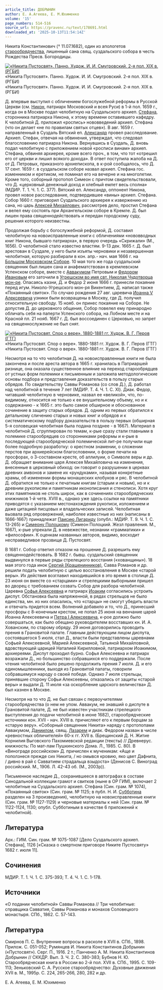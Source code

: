 ```yaml
---
article_title: ДОБРЫНИН
author: Е. А.Агеева, Е. М.Юхименко
volume: '15'
page_numbers: 514-516
source_url: https://pravenc.ru/text/178691.html
downloaded_at: '2025-10-13T11:54:14Z'
---
```


Никита Константинович († 11.07.1682), один из апологетов [старообрядчества](https://pravenc.ru/text/старообрядчество.html), лишенный сана свящ. суздальского собора в честь Рождества Пресв. Богородицы.

[![«Никита Пустосвят». Панно. Худож. И. И. Смугровский. 2-я пол. XIX в. (РГБИ)](https://pravenc.ru/data/598/483/1234/i200.jpg "Кликните для увеличения картинки")](https://pravenc.ru/data/598/483/1234/i400.jpg)«Никита Пустосвят». Панно. Худож. И. И. Смугровский. 2-я пол. XIX в. (РГБИ)  
«Никита Пустосвят». Панно. Худож. И. И. Смугровский. 2-я пол. XIX в. (РГБИ)

Д. впервые выступил с обличением богослужебной реформы в Русской Церкви (см. [Никон](https://pravenc.ru/text/Никон.html), патриарх Московский и всея Руси) в 1-й пол. 1659 г., когда он в Москве подал челобитную на Суздальского архиеп. [Стефана](https://pravenc.ru/text/Стефан.html), сторонника патриарха Никона, к этому времени оставившего кафедру. К челобитной Д. приложил «роспись» нововведений архиеп. Стефана (что он делает «не по правилам святых отцев»). В авг. 1659 г. направленный в Суздаль Вятский еп. [Александр](https://pravenc.ru/text/Александр.html) провел расследование. Архиеп. Стефан, отвечая на обвинения, утверждал, что следовал благословению патриарха Никона. Вернувшись в Суздаль, Д. вновь подал челобитную с приложением новой «росписи винам» архиеп. Стефана, обвиняя архиерея, кроме всего проч., в том, что тот «отрешил его от церкви и лишил всякого дохода». В ответ поступила жалоба на Д. от Д. Петровых, приказного архиепископа, в к-рой сообщалось, что Д. 17 сент. 1659 г. в суздальском соборе назвал архиеп. Стефана гос. изменником и еретиком, не поминал его на вечерне и на многолетии. Кроме того, соборный протопоп Симеон с причтом свидетельствовали, что Д. «церковный денежный доход и хлебный емлет весь сполна» (МДИР. Т. 1. Ч. 1. С. 377). Вятский еп. Александр, оппонент Никона, провел новое расследование, подтвердившее «вины» архиеп. Стефана. Собор 1660 г. приговорил Суздальского архиерея к извержению из сана, но царь [Алексей Михайлович](<https://pravenc.ru/text/Алексей Михайлович.html>), рассмотрев дело, простил Стефана и велел ему состоять при Архангельском соборе в Кремле. Д. был лишен права священнодействовать и передан городскому суду, решения которого неизвестны.

Продолжая борьбу с богослужебной реформой, Д. составил челобитную на новоисправленные книги с обличениями «нововводных книг Никона, бывшаго патриарха», в первую очередь «Скрижали» (М., 1656). О челобитной стало известно властям. 9-13 дек. 1665 г. Д. был арестован в Суздале, у него были изъяты черновики и незавершенная челобитная, которую разбирали в кон. апр.- нач. мая 1666 г. на [Большом Московском Соборе](<https://pravenc.ru/text/Большом Московском Соборе.html>). 10 мая того же года суздальский священник был лишен сана и анафематствован в кремлевском Успенском соборе, вместе с [Аввакумом](https://pravenc.ru/text/Аввакумом.html) Петровым и [Федором Ивановым](https://pravenc.ru/text/Федор.html) его заточили в [Угрешском во имя свт. Николая Чудотворца мон-ре](<https://pravenc.ru/text/Угрешском во имя свт  Николая Чудотворца мон-ре.html>). Опасаясь казни, Д. и Федор 2 июня 1666 г. принесли покаяние перед игум. Николо-Угрешского мон-ря Викентием, Д. написал также «Покаянный свиток». По случаю рождения 27 авг. царевича [Иоанна V Алексеевича](<https://pravenc.ru/text/Иоанна V Алексеевича.html>) узники были возвращены в Москву, где Д. получил относительную свободу. 15 нояб. он принес покаяние на Соборе. Не допустив Д. до церковного общения, Собор повелел ему принародно обличать себя на паперти Успенского собора, на Лобном месте и на Красной пл. 21 нояб. 1667 г. Д. был воссоединен с Церковью, но запрет на священнослужение не был снят.

[![«Никита Пустосвят. Спор о вере». 1880-1881 гг. Худож. В. Г. Перов (ГТГ)](https://pravenc.ru/data/615/483/1234/i200.jpg "Кликните для увеличения картинки")](https://pravenc.ru/data/615/483/1234/i400.jpg)«Никита Пустосвят. Спор о вере». 1880-1881 гг. Худож. В. Г. Перов (ГТГ)  
«Никита Пустосвят. Спор о вере». 1880-1881 гг. Худож. В. Г. Перов (ГТГ)

Несмотря на то что челобитная Д. на новоисправленные книги не была закончена и после ареста автора в 1665 г. хранилась в Патриаршей ризнице, она оказала существенное влияние на переход старообрядцев от устных форм полемики к письменным и заложила методологические основы подбора и представления доказательств в пользу старых обрядов. По свидетельству Саввы Романова (со слов Д.), Д. работал над челобитной в течение 7 лет (МДИР. Т. 4. Ч. 1. С. XI). Диак. Федор, читавший челобитную в черновике, назвал ее «великой», что, по-видимому, относится не только к ее внушительному объему, но и к содержанию - к 1665 г. это было самое обширное и обоснованное сочинение в защиту старых обрядов. Д. одним из первых обратился к детальному сличению старых и новых книг и обрядов и к систематическому подбору доказательств в пользу первых (обширная 5-я соловецкая челобитная была подана позднее - в 1667). Материал в челобитной Д. сгруппирован по темам, к-рые сразу стали главными в полемике старообрядцев со сторонниками реформы и к-рые в последующей старообрядческой полемической лит-ре получили еще более подробную разработку: о крестном знамении, о сложении перстов при архиерейском благословении, о форме печати на просфорах, о 3-составном кресте, об аллилуии, о Символе веры и др. Д. обращает внимание царя Алексея Михайловича на изменения, внесенные в церковный обиход: он говорит о разрушении в церквах древних амвонов и замене их «рундуками», называя конкретные храмы, об изменении формы монашеских клобуков и ряс. В челобитной Д. обратился не только к печатным книгам (старым и новым), но и к древним рукописям и памятникам иконописания и стенописи. Хотя круг этих памятников не столь широк, как в сочинениях старообрядческих книжников 1-й четв. XVIII в., однако уже здесь ссылки на памятники приводятся с указанием местонахождения рукописи, изложением и даже цитацией писцовых и владельческих записей. Челобитная вызвала ряд опровержений, наиболее известные из них (написаны в 1666-1667) принадлежат [Паисию Лигариду](<https://pravenc.ru/text/Паисию Лигариду.html>) (опубл.: МДИР. Т. 9. Ч. 1. С. 13-265) и [Симеону Полоцкому](<https://pravenc.ru/text/Симеону Полоцкому.html>) (Симеон Полоцкий. Жезл правления. М., 1667), к-рые упрекали Д. в невежестве, незнании «грамматики» и «философии». К оценкам названных авторов, видимо, восходит несправедливое прозвище Д. Пустосвят.

В 1681 г. Собор ответил отказом на прошение Д. разрешить ему священнодействовать. В 1682 г. бывш. суздальский священник выдвинулся в первые ряды стрелецкого восстания («хованщины»). 18 мая этого года инок [Сергий (Крашенинников)](<https://pravenc.ru/text/Сергий (Крашенинников).html>), Савва Романов и др. решили подать челобитную с целью восстановления в Москве «старой веры». Их действия возглавил находившийся в это время в столице Д. 23 июня он вместе со «старцами» и стрелецкими выборными пришел во дворец с требованием созвать Собор для разбора челобитной. Царевна [Софья Алексеевна](<https://pravenc.ru/text/Софья Алексеевна.html>) и патриарх [Иоаким](https://pravenc.ru/text/Иоаким.html) согласились устроить диспут. Обстановка была напряженной, в рядах стрельцов не было единства, мн. из них опасались, что «старцы» не смогут убедить власти и отвечать придется всем. Волнений добавило и то, что Д., принесший просфоры с 8-конечным крестом, не попал 25 июня на венчание царей Иоанна Алексеевича и [Петра I Алексеевича](<https://pravenc.ru/text/Петр I Алексеевич.html>), к-рое должно было совершаться, как было обещано руководителем восставших кн. И. А. Хованским, по старому обряду. 29 июня договорились проводить прения в Грановитой палате. Главным действующим лицом диспута, состоявшегося 5 июля, стал Д., власти были представлены царевнами Софьей Алексеевной, Марией Алексеевной, Татьяной Михайловной, вдовствующей царицей Наталией Кирилловной, патриархом Иоакимом, архиереями. Диспут проходил бурно. Софья Алексеевна и патриарх возражали Д., но большинство собравшихся его поддержали. После чтения челобитной было решено продолжить прения 7 июля. Д. и его единомышленники, выходя из Грановитой палаты, говорили собравшемуся народу о своей победе. Однако 7 июля стрельцы, принявшие сторону Софьи Алексеевны, отказались от защиты «старой веры» и выдали Д. 11 июля «за оскорбление царского величества» Д. был казнен в Москве.

Несмотря на то что Д. не был связан с первоучителями старообрядчества (о нем не упом. Аввакум, не знавший о диспуте в Грановитой палате, Д. не был известен участникам стрелецкого выступления до подачи челобитной в июне 1682), старообрядческие источники кон. XVII - нач. XVIII в. причисляют его к первым борцам за «старую веру». «Соборный священник Никита» наряду с протопопами Аввакумом, [Даниилом](https://pravenc.ru/text/Даниилом.html), свящ. [Лазарем](https://pravenc.ru/text/Лазарь.html) и диак. Федором назван в числе «ревностных обличителей» 60-х гг. XVII в. (Брещинский Д. Н. Житие Корнилия Выговского Пахомиевской редакции (тексты) // Древнерус. книжность: По мат-лам Пушкинского Дома. Л., 1985. С. 80). В «Винограде российском» Д. причислен к мученикам: «Аще и поползнеся прежде сих Никита, / но омывся кровию, яко цвет Дафнита, / дивно в рай с Савватием страдальца взыдоста» (Денисов С. Виноград российский. М., 1906. Л. 42-43 об. (М., 2003р)).

Письменное наследие Д., сохранившееся в автографах в составе Синодальной коллекции грамот и свитков (ныне в ОР ГИМ), включает 2 челобитные на Суздальского архиеп. Стефана (Син. грам. № 1074), «Покаянный свиток» (Син. грам. № 1125; в публ. Н. И. [Субботина](https://pravenc.ru/text/Субботина.html) разделен на 3 произведения), челобитную на новоисправленные книги (Син. грам. № 1127-1129) и черновые материалы к ней (Син. грам. № 1122-1124, 1130; опубл. Субботиным в качестве 6 приложений к челобитной).

## Литература

Арх.: ГИМ. Син. грам. № 1075-1087 [Дело Суздальского архиеп. Стефана], 1126 [«Сказка о смертном приговоре Никите Пустосвяту» 1682 г. июля 11].

## Сочинения

МДИР. Т. 1. Ч. 1. С. 375-393; Т. 4. Ч. 1. С. 1-178.

## Источники

«О подании челобитной» Саввы Романова // Три челобитные: справщика Савватия, Саввы Романова и монахов Соловецкого монастыря. СПб., 1862. С. 57-143.

## Литература

Смирнов П. С. Внутренние вопросы в расколе в XVII в. СПб., 1898. Прилож. С. 051-052; Румянцев И. Никита Константинов Добрынин («Пустосвят»). Серг. П., 1916. 2 т.; Панченко А. М. Никита Константинов Добрынин // СККДР. Вып. 3. Ч. 2. С. 380-383; Бубнов Н. Ю. Старообрядческая книга в России во 2-й пол. ХVII в. СПб., 1995. С. 109-113; Зеньковский С. А. Русское старообрядчество: Духовные движения XVII в. М., 1995р. С. 224, 265-266, 280, 282 и др.

Е. А.  Агеева,   Е. М.  Юхименко
